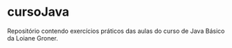# cursoJava
Repositório contendo exercícios práticos das aulas do curso de Java Básico da Loiane Groner.
